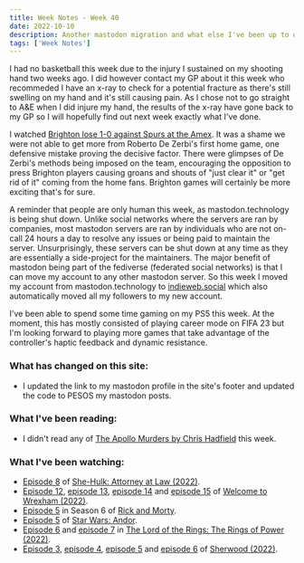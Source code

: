 ```yaml
---
title: Week Notes - Week 40
date: 2022-10-10
description: Another mastodon migration and what else I've been up to over the last seven days.
tags: ['Week Notes']
---
```


I had no basketball this week due to the injury I sustained on my shooting hand two weeks ago. I did however contact my GP about it this week who recommeded I have an x-ray to check for a potential fracture as there's still swelling on my hand and it's still causing pain. As I chose not to go straight to A&E when I did injure my hand, the results of the x-ray have gone back to my GP so I will hopefully find out next week exactly what I've done.

I watched [Brighton lose 1-0 against Spurs at the Amex](https://www.brightonandhovealbion.com/news/2844013/albion-frustrated-as-kane-wins-it-for-spurs). It was a shame we were not able to get more from Roberto De Zerbi's first home game, one defensive mistake proving the decisive factor. There were glimpses of De Zerbi's methods being imposed on the team, encouraging the opposition to press Brighton players causing groans and shouts of "just clear it" or "get rid of it" coming from the home fans. Brighton games will certainly be more exciting that's for sure.  

A reminder that people are only human this week, as mastodon.technology is being shut down. Unlike social networks where the servers are ran by companies, most mastodon servers are ran by individuals who are not on-call 24 hours a day to resolve any issues or being paid to maintain the server. Unsurprisingly, these servers can be shut down at any time as they are essentially a side-project for the maintainers. The major benefit of mastodon being part of the fediverse (federated social networks) is that I can move my account to any other mastodon server. So this week I moved my account from mastodon.technology to [indieweb.social](https://indieweb.social/@declan_byrd) which also automatically moved all my followers to my new account.

I've been able to spend some time gaming on my PS5 this week. At the moment, this has mostly consisted of playing career mode on FIFA 23 but I'm looking forward to playing more games that take advantage of the controller's haptic feedback and dynamic resistance. 

### What has changed on this site:

- I updated the link to my mastodon profile in the site's footer and updated the code to PESOS my mastodon posts.

### What I've been reading:

- I didn't read any of [The Apollo Murders by Chris Hadfield](/reading/9780735282353/) this week.

### What I've been watching:

- [Episode 8](https://www.themoviedb.org/tv/92783-she-hulk-attorney-at-law/season/1/episode/8) of [She-Hulk: Attorney at Law (2022)](https://www.themoviedb.org/tv/92783-she-hulk-attorney-at-law/).
- [Episode 12](https://www.themoviedb.org/tv/126929-welcome-to-wrexham/season/1/episode/12), [episode 13](https://www.themoviedb.org/tv/126929-welcome-to-wrexham/season/1/episode/13), [episode 14](https://www.themoviedb.org/tv/126929-welcome-to-wrexham/season/1/episode/14) and [episode 15](https://www.themoviedb.org/tv/126929-welcome-to-wrexham/season/1/episode/15) of [Welcome to Wrexham (2022)](https://www.themoviedb.org/tv/126929-welcome-to-wrexham/season/1).
- [Episode 5](https://www.themoviedb.org/tv/60625-rick-and-morty/season/6/episode/5) in Season 6 of [Rick and Morty](https://www.themoviedb.org/tv/60625-rick-and-morty).
- [Episode 5](https://www.themoviedb.org/tv/83867-star-wars-andor/season/1/episode/5) of [Star Wars: Andor](https://www.themoviedb.org/tv/83867-star-wars-andor/season/1).
- [Episode 6](https://www.themoviedb.org/tv/84773-the-lord-of-the-rings-the-rings-of-power/season/1/episode/6) and [episode 7](https://www.themoviedb.org/tv/84773-the-lord-of-the-rings-the-rings-of-power/season/1/episode/7) in [The Lord of the Rings: The Rings of Power (2022)](https://www.themoviedb.org/tv/84773-the-lord-of-the-rings-the-rings-of-power/season/1).
- [Episode 3](https://www.themoviedb.org/tv/155243-sherwood/season/1/episode/3), [episode 4](https://www.themoviedb.org/tv/155243-sherwood/season/1/episode/4), [episode 5](https://www.themoviedb.org/tv/155243-sherwood/season/1/episode/5) and [episode 6](https://www.themoviedb.org/tv/155243-sherwood/season/1/episode/6) of [Sherwood (2022)](https://www.themoviedb.org/tv/155243-sherwood).